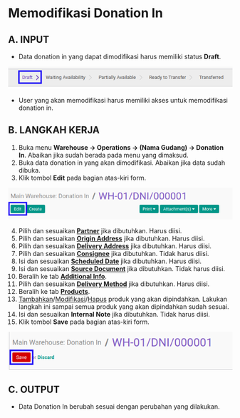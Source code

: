 # Memodifikasi Donation In

## A. INPUT

* Data donation in yang dapat dimodifikasi harus memiliki status **Draft**.

![](../../img/donation-in/status-input-draft.png)

* User yang akan memodifikasi harus memiliki akses untuk memodifikasi donation in.

## B. LANGKAH KERJA

1. Buka menu **Warehouse -> Operations -> (Nama Gudang) -> Donation In**. Abaikan jika sudah berada pada menu yang dimaksud.
2. Buka data donation in yang akan dimodifikasi. Abaikan jika data sudah dibuka.
3. Klik tombol **Edit** pada bagian atas-kiri form.

![](../../img/donation-in/tombol-edit.png)

4. Pilih dan sesuaikan **[Partner](./penjelasan.md#field-partner)** jika dibutuhkan. Harus diisi.
5. Pilih dan sesuaikan **[Origin Address](./penjelasan.md#field-origin-address)** jika dibutuhkan. Harus diisi.
6. Pilih dan sesuaikan **[Delivery Address](./penjelasan.md#field-delivery-address)** jika dibutuhkan. Harus diisi.
7. Pilih dan sesuaikan **[Consignee](./penjelasan.md#field-consignee)** jika dibutuhkan. Tidak harus diisi.
8. Isi dan sesuaikan **[Scheduled Date](./penjelasan.md#field-scheduled-date)** jika dibutuhkan. Harus diisi.
9. Isi dan sesuaikan **[Source Document](./penjelasan.md#field-source-document)** jika dibutuhkan. Tidak harus diisi.
10. Beralih ke tab **[Additional Info](./penjelasan.md#tab-additional-info)**.
11. Pilih dan sesuaikan **[Delivery Method](./penjelasan.md#field-delivery-method)** jika dibutuhkan. Harus diisi.
12. Beralih ke tab **[Products](./penjelasan.md#tab-products)**.
13. <a name="l13">[Tambahkan](./produk-tambah.md)/[Modifikasi](./produk-modifikasi.md)/[Hapus](./produk-hapus.md)</a> produk yang akan dipindahkan. Lakukan langkah ini sampai semua produk yang akan dipindahkan sudah sesuai.
14. Isi dan sesuaikan **Internal Note** jika dibutuhkan. Tidak harus diisi.
15. Klik tombol **Save** pada bagian atas-kiri form.

![](../../img/donation-in/tombol-save-modifikasi.png)

## C. OUTPUT

* Data Donation In berubah sesuai dengan perubahan yang dilakukan.
